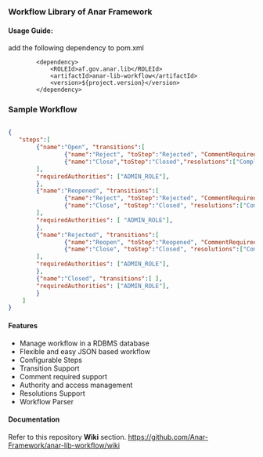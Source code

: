 ### Workflow Library of Anar Framework

#### Usage Guide: 

add the following dependency to pom.xml 


```
		<dependency>
			<ROLEId>af.gov.anar.lib</ROLEId>
			<artifactId>anar-lib-workflow</artifactId>
			<version>${project.version}</version>
		</dependency>
```

### Sample Workflow 

```json

{
   "steps":[
        {"name":"Open", "transitions":[
                {"name":"Reject", "toStep":"Rejected", "CommentRequired": true},
                {"name":"Close","toStep":"Closed","resolutions":["Completed", "Incomplete", "Duplicate"], "CommentRequired": true}
        ],
        "requiredAuthorities": ["ADMIN_ROLE"],
        },
        {"name":"Reopened", "transitions":[
                {"name":"Reject", "toStep":"Rejected", "CommentRequired": true},
                {"name":"Close", "toStep":"Closed", "resolutions":["Completed", "Incomplete", "Duplicate"], "CommentRequired": true}
        ],
        "requiredAuthorities": [ "ADMIN_ROLE"],
        },
        {"name":"Rejected", "transitions":[
                {"name":"Reopen", "toStep":"Reopened", "CommentRequired": false},
                {"name":"Close", "toStep":"Closed", "resolutions":["Completed", "Incomplete", "Duplicate"], "CommentRequired": true}
        ],
        "requiredAuthorities": ["ADMIN_ROLE"],
        },
        {"name":"Closed", "transitions":[ ],
        "requiredAuthorities": ["ADMIN_ROLE"],
        }
    ]
}
```


#### Features

- Manage workflow in a RDBMS database
- Flexible and easy JSON based workflow
- Configurable Steps 
- Transition Support
- Comment required support
- Authority and access management 
- Resolutions Support
- Workflow Parser 

#### Documentation

Refer to this repository **Wiki** section.
https://github.com/Anar-Framework/anar-lib-workflow/wiki
